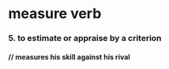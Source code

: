 # measure   verb

### 5. to estimate or appraise by a criterion

#### 	// measures his skill against his rival